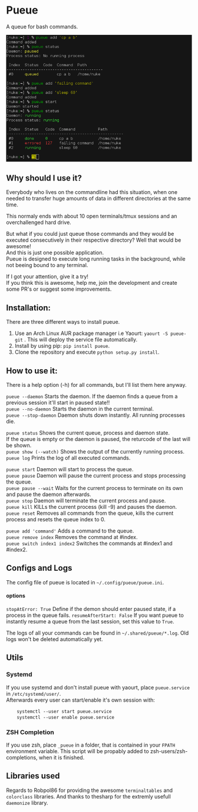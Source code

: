 # Pueue

A queue for bash commands.

![Pueue](https://raw.githubusercontent.com/Nukesor/images/master/pueue.png)

## Why should I use it?

Everybody who lives on the commandline had this situation, when one needed to transfer huge amounts of data in different directories at the same time.

This normaly ends with about 10 open terminals/tmux sessions and an overchallenged hard drive.

But what if you could just queue those commands and they would be executed consecutively in their respective directory? Well that would be awesome!  
And this is just one possible application.  
Pueue is designed to execute long running tasks in the background, while not beeing bound to any terminal.  

If I got your attention, give it a try!  
If you think this is awesome, help me, join the development and create some PR's or suggest some improvements.

## Installation:

There are three different ways to install pueue.

1. Use an Arch Linux AUR package manager i.e Yaourt: `yaourt -S pueue-git` . This will deploy the service file automatically.
2. Install by using pip: `pip install pueue`.
3. Clone the repository and execute `python setup.py install`.

## How to use it:

There is a help option (-h) for all commands, but I'll list them here anyway.

`pueue --daemon` Starts the daemon. If the daemon finds a queue from a previous session it'll start in paused state!!  
`pueue --no-daemon` Starts the daemon in the current terminal.  
`pueue --stop-daemon` Daemon shuts down instantly. All running processes die.  

`pueue status` Shows the current queue, process and daemon state.  
If the queue is empty or the daemon is paused, the returcode of the last will be shown.  
`pueue show (--watch)` Shows the output of the currently running process.  
`pueue log` Prints the log of all executed commands.  

`pueue start` Daemon will start to process the queue.  
`pueue pause` Daemon will pause the current process and stops processing the queue.  
`pueue pause --wait` Waits for the current process to terminate on its own and pause the daemon afterwards.  
`pueue stop` Daemon will terminate the current process and pause.  
`pueue kill` KILLs the current process (kill -9) and pauses the daemon.  
`pueue reset` Removes all commands from the queue, kills the current process and resets the queue index to 0.  

`pueue add 'command'` Adds a command to the queue.  
`pueue remove index` Removes the command at #index.  
`pueue switch index1 index2` Switches the commands at #index1 and #index2.  

## Configs and Logs

The config file of pueue is located in `~/.config/pueue/pueue.ini`.

#### options

`stopAtError: True` Define if the demon should enter paused state, if a process in the queue fails.
`resumeAfterStart: False` If you want pueue to instantly resume a queue from the last session, set this value to `True`.

The logs of all your commands can be found in `~/.shared/pueue/*.log`. Old logs won't be deleted automatically yet.

## Utils

### Systemd
If you use systemd and don't install pueue with yaourt, place `pueue.service` in `/etc/systemd/user/`.  
Afterwards every user can start/enable it's own session with:  

        systemctl --user start pueue.service
        systemctl --user enable pueue.service

### ZSH Completion

If you use zsh, place `_pueue` in a folder, that is contained in your `FPATH` environment variable. This script will be propably added to zsh-users/zsh-completions, when it is finished.

## Libraries used

Regards to Robpol86 for providing the awesome `terminaltables` and `colorclass` libraries.
And thanks to thesharp for the extremly usefull `daemonize` library.

